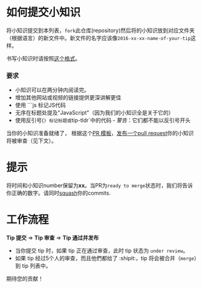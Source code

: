 # 如何提交小知识

将小知识提交到本列表，`fork`此仓库(repository)然后将的小知识放到对应文件夹（根据语言）的新文件中。新文件的名字应该像`2016-xx-xx-name-of-your-tip`这样。

书写小知识时请按照[这个格式](https://github.com/loverajoel/jstips/blob/gh-pages/POST_TEMPLATE.md)。

### 要求
- 小知识可以在两分钟内阅读完。
- 增加其他网站或视频的链接提供更深讲解更佳
- 使用 ```js 标记JS代码
- 无序在标题处提及"JavaScript"（因为我们的小知识全是关于它的）
- 使用反引号(`) 标记标题或`tip-tldr`中的代码 ‐ _警告_：它们都不能以反引号开头

当你的小知识准备就绪了， 根据这个[PR 模板](https://github.com/loverajoel/jstips/blob/gh-pages/GIT_TEMPLATE.md)，[发布一个pull request](https://help.github.com/articles/using-pull-requests/)你的小知识将被审查（见下文）。

# 提示

将时间和小知识number保留为**xx**。当PR为`ready to merge`状态时，我们将告诉你正确的数字。请同时[squash](https://davidwalsh.name/squash-commits-git)你的commits.

# 工作流程

**Tip 提交** ⇒ **Tip 审查** ⇒ **Tip 通过并发布**

- 当你提交 tip 时，如果 tip 正在通过审查，此时 tip 状态为 `under review`。
- 如果 tip 经过5个人的审查，而且他們都给了 :shipit:，tip 将会被合并（`merge`）到 tip 列表中。

期待您的贡献！